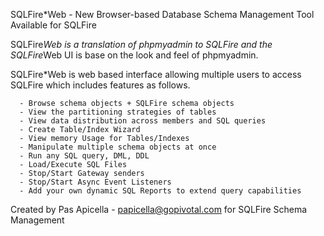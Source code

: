 SQLFire*Web - New Browser-based Database Schema Management Tool Available for SQLFire

SQLFire*Web is a translation of phpmyadmin to SQLFire and the SQLFire*Web UI is
base on the look and feel of phpmyadmin.

SQLFire*Web is web based interface allowing multiple users to access SQLFire which includes features as follows.

	  - Browse schema objects + SQLFire schema objects
	  - View the partitioning strategies of tables
	  - View data distribution across members and SQL queries
	  - Create Table/Index Wizard
	  - View memory Usage for Tables/Indexes
	  - Manipulate multiple schema objects at once
	  - Run any SQL query, DML, DDL
	  - Load/Execute SQL Files
	  - Stop/Start Gateway senders
	  - Stop/Start Async Event Listeners
	  - Add your own dynamic SQL Reports to extend query capabilities

Created by Pas Apicella - papicella@gopivotal.com for SQLFire Schema Management

